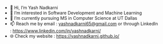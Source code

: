 - 👋 Hi, I’m Yash Nadkarni
- 👀 I’m interested in Software Development and Machine Learning
- 🌱 I’m currently pursuing MS in Computer Science at UT Dallas
- 📫 Reach me by email : yashnadkarni65@gmail.com or through LinkedIn : https://www.linkedin.com/in/yashnadkarni/
- 🌐 Check my website : https://yashnadkarni.github.io/

<!---
yashnadkarni/yashnadkarni is a ✨ special ✨ repository because its `README.md` (this file) appears on your GitHub profile.
You can click the Preview link to take a look at your changes.
--->
